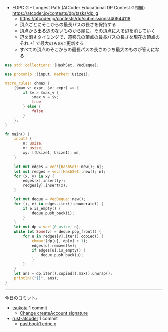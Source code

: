 - EDPC G - Longest Path (AtCoder Educational DP Contest G問題)
  <https://atcoder.jp/contests/dp/tasks/dp_g>
  - <https://atcoder.jp/contests/dp/submissions/40944118>
  - 頂点ごとにそこからの最長パスの長さを保持する
  - 頂点から出る辺のないものから順に、その頂点に入る辺を消していく
  - 辺を消すタイミングで、遷移元の頂点の最長パスの長さを現在の頂点のそれ +1 で最大のものに更新する
  - すべての頂点のそこからの最長パスの長さのうち最大のものが答えになる

```rust
use std::collections::{HashSet, VecDeque};

use proconio::{input, marker::Usize1};

macro_rules! chmax {
    ($max_v: expr, $v: expr) => {
        if $v > $max_v {
            $max_v = $v;
            true
        } else {
            false
        }
    };
}

fn main() {
    input! {
        n: usize,
        m: usize,
        xy: [(Usize1, Usize1); m],
    }

    let mut edges = vec![HashSet::new(); n];
    let mut redges = vec![HashSet::new(); n];
    for (x, y) in xy {
        edges[x].insert(y);
        redges[y].insert(x);
    }

    let mut deque = VecDeque::new();
    for (i, e) in edges.iter().enumerate() {
        if e.is_empty() {
            deque.push_back(i);
        }
    }
    let mut dp = vec![0_usize; n];
    while let Some(v) = deque.pop_front() {
        for u in redges[v].iter().copied() {
            chmax!(dp[u], dp[v] + 1);
            edges[u].remove(&v);
            if edges[u].is_empty() {
                deque.push_back(u);
            }
        }
    }
    let ans = dp.iter().copied().max().unwrap();
    println!("{}", ans);
}
```

---

今日のコミット。

- [tsukota](https://github.com/bouzuya/tsukota) 1 commit
  - [Change createAccount signature](https://github.com/bouzuya/tsukota/commit/f91a7ec7d49d281c4290f320d8667a0d26cea809)
- [rust-atcoder](https://github.com/bouzuya/rust-atcoder) 1 commit
  - [pastbook1 edpc g](https://github.com/bouzuya/rust-atcoder/commit/b71ef5c97f485298d2c4b344eeda185d9e12d3d6)
